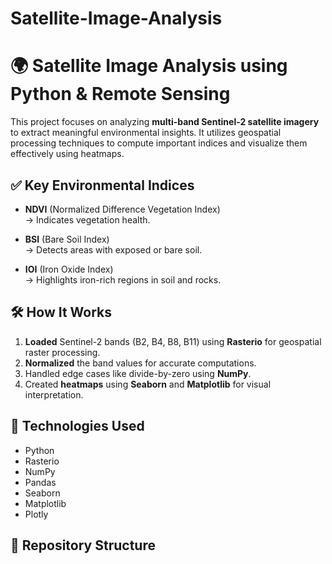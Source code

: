 # Satellite-Image-Analysis
# 🌍 Satellite Image Analysis using Python & Remote Sensing

This project focuses on analyzing **multi-band Sentinel-2 satellite imagery** to extract meaningful environmental insights. It utilizes geospatial processing techniques to compute important indices and visualize them effectively using heatmaps.

## ✅ Key Environmental Indices

- **NDVI** (Normalized Difference Vegetation Index)  
  → Indicates vegetation health.

- **BSI** (Bare Soil Index)  
  → Detects areas with exposed or bare soil.

- **IOI** (Iron Oxide Index)  
  → Highlights iron-rich regions in soil and rocks.

## 🛠️ How It Works

1. **Loaded** Sentinel-2 bands (B2, B4, B8, B11) using **Rasterio** for geospatial raster processing.
2. **Normalized** the band values for accurate computations.
3. Handled edge cases like divide-by-zero using **NumPy**.
4. Created **heatmaps** using **Seaborn** and **Matplotlib** for visual interpretation.

## 🧪 Technologies Used

- Python
- Rasterio
- NumPy
- Pandas
- Seaborn
- Matplotlib
- Plotly

## 📁 Repository Structure

